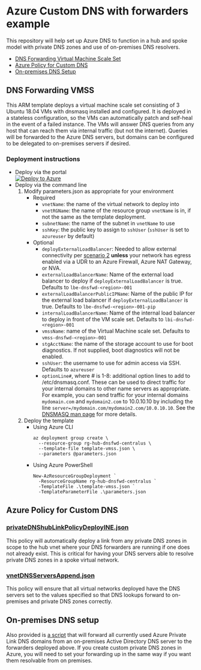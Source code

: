 # Azure Custom DNS with forwarders example

This repository will help set up Azure DNS to function in a hub and spoke model with private DNS zones and use of on-premises DNS resolvers.

- [DNS Forwarding Virtual Machine Scale Set](#dns-forwarding-vmss)
- [Azure Policy for Custom DNS](#azure-policy-for-custom-dns)
- [On-premises DNS Setup](#on-premises-dns-setup)

## DNS Forwarding VMSS
This ARM template deploys a virtual machine scale set consisting of 3 Ubuntu 18.04 VMs with dnsmasq installed and configured. It is deployed in a stateless configuration, so the VMs can automatically patch and self-heal in the event of a failed instance. The VMs will answer DNS queries from any host that can reach them via internal traffic (but not the internet). Queries will be forwarded to the Azure DNS servers, but domains can be configured to be delegated to on-premises servers if desired.

### Deployment instructions
- Deploy via the portal<br>
  [![Deploy to Azure](https://aka.ms/deploytoazurebutton)](https://portal.azure.com/#create/Microsoft.Template/uri/https%3A%2F%2Fraw.githubusercontent.com%2Fphealy%2Fazure-custom-dns%2Fmaster%2Fvmss-dnsfwd%2Ftemplate-vmss.json)
- Deploy via the command line
  1. Modify parameters.json as appropriate for your environment
      - Required
        - `vnetName`: the name of the virtual network to deploy into
        - `vnetRGName`: the name of the resource group `vnetName` is in, if not the same as the template deployment.
        - `subnetName`: the name of the subnet in `vnetName` to use
        - `sshKey`: the public key to assign to `sshUser` (`sshUser` is set to `azureuser` by default)
      - Optional
        - `deployExternalLoadBalancer`: Needed to allow external connectivity per [scenario 2](https://docs.microsoft.com/en-us/azure/load-balancer/load-balancer-outbound-connections) **unless** your network has egress enabled via a UDR to an Azure Firewall, Azure NAT Gateway, or NVA.
        - `externalLoadBalancerName`: Name of the external load balancer to deploy if `deployExternalLoadBalancer` is true. Defaults to `lbe-dnsfwd-<region>-001`
        - `externalLoadBalancerPublicIPName`: Name of the public IP for the external load balancer if `deployExternalLoadBalancer` is true. Defaults to `lbe-dnsfwd-<region>-001-pip`
        - `internalLoadBalancerName`: Name of the internal load balancer to deploy in front of the VM scale set. Defaults to `lbi-dnsfwd-<region>-001`
        - `vmssName`: name of the Virtual Machine scale set. Defaults to `vmss-dnsfwd-<region>-001`
        - `stgAcctName`: the name of the storage account to use for boot diagnostics. If not supplied, boot diagnostics will not be enabled.
        - `sshUser`: the username to use for admin access via SSH. Defaults to `azureuser`
        - `optionLine#`, where # is 1-8: additional option lines to add to /etc/dnsmasq.conf. These can be used to direct traffic for your internal domains to other name servers as appropriate. For example, you can send traffic for your internal domains `mydomain.com` and `mydomain2.com` to 10.0.10.10 by including the line `server=/mydomain.com/mydomain2.com/10.0.10.10`. See the [DNSMASQ man page](http://www.thekelleys.org.uk/dnsmasq/docs/dnsmasq-man.html) for more details.
  1. Deploy the template
      - Using Azure CLI
        <pre><code>az deployment group create \
          --resource-group rg-hub-dnsfwd-centralus \
          --template-file template-vmss.json \
          --parameters @parameters.json</code></pre>
      - Using Azure PowerShell
        <pre><code>New-AzResourceGroupDeployment `
          -ResourceGroupName rg-hub-dnsfwd-centralus `
          -TemplateFile .\template-vmss.json `
          -TemplateParameterFile .\parameters.json</code></pre>

## Azure Policy for Custom DNS

### [privateDNShubLinkPolicyDeployINE.json](azure-policy/privateDNShubLinkPolicyDeployINE.json)
This policy will automatically deploy a link from any private DNS zones in scope to the hub vnet where your DNS forwarders are running if one does not already exist. This is critical for having your DNS servers able to resolve private DNS zones in a spoke virtual network.

### [vnetDNSServersAppend.json](azure-policy/vnetDNSServersAppend.json)
This policy will ensure that all virtual networks deployed have the DNS servers set to the values specified so that DNS lookups forward to on-premises and private DNS zones correctly.

## On-premises DNS setup

Also provided is [a script](ad-dns/Add-AzureDNSFowarderZones.ps1) that will forward all currently used Azure Private Link DNS domains from an on-premises Active Directory DNS server to the forwarders deployed above. If you create custom private DNS zones in Azure, you will need to set your forwarding up in the same way if you want them resolvable from on premises.

